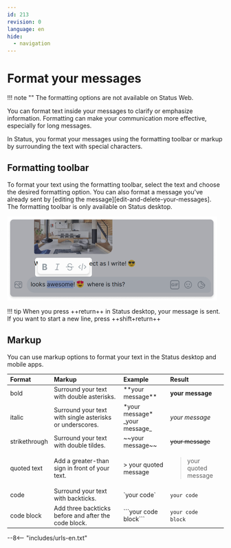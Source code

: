 ```yaml
---
id: 213
revision: 0
language: en
hide:
  - navigation
---
```


# Format your messages

!!! note ""
    The formatting options are not available on Status Web.

You can format text inside your messages to clarify or emphasize information. Formatting can make your communication more effective, especially for long messages.

In Status, you format your messages using the formatting toolbar or markup by surrounding the text with special characters.

## Formatting toolbar

To format your text using the formatting toolbar, select the text and choose the desired formatting option. You can also format a message you've already sent by [editing the message][edit-and-delete-your-messages]. The formatting toolbar is only available on Status desktop.

![Select and format your text using the formatting toolbar.](./format-your-messages/213-0-1.png)

!!! tip
    When you press ++return++ in Status desktop, your message is sent. If you want to start a new line, press ++shift+return++

## Markup

You can use markup options to format your text in the Status desktop and mobile apps.

| Format | Markup | Example | Result |
|:---|:---|:---|:---|
| bold | Surround your text with double asterisks. | \*\*your message\*\* | **your message** |
| italic | Surround your text with single asterisks or underscores. | \*your message\*</br>\_your message\_ | *your message* |
| strikethrough | Surround your text with double tildes. | \~~your message\~~ | ~~your message~~ |
| quoted text | Add a greater-than sign in front of your text. | > your quoted message | <blockquote>your quoted message</blockquote> |
| code | Surround your text with backticks. | \`your code\` | `your code` |
| code block | Add three backticks before and after the code block. | \```your code</br>block\``` | ```your code```</br>```block``` |

--8<-- "includes/urls-en.txt"